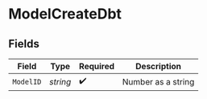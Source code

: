 # ModelCreateDbt


## Fields

| Field              | Type               | Required           | Description        |
| ------------------ | ------------------ | ------------------ | ------------------ |
| `ModelID`          | *string*           | :heavy_check_mark: | Number as a string |